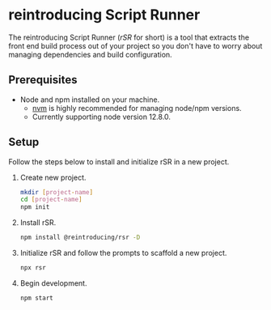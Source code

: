# reintroducing Script Runner
The reintroducing Script Runner (*rSR* for short) is a tool that extracts the front end build process out of your project so you don't have to worry about managing dependencies and build configuration.

## Prerequisites
* Node and npm installed on your machine.
    * [nvm](https://github.com/nvm-sh/nvm) is highly recommended for managing node/npm versions.
    * Currently supporting node version 12.8.0.

## Setup
Follow the steps below to install and initialize rSR in a new project.

1. Create new project.
    ```bash
    mkdir [project-name]
    cd [project-name]
    npm init
    ```
1. Install rSR.
    ```bash
    npm install @reintroducing/rsr -D
    ```
1. Initialize rSR and follow the prompts to scaffold a new project.
    ```bash
    npx rsr
    ```
1. Begin development.
    ```bash
    npm start
    ```
